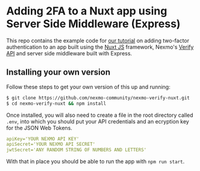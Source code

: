 # Adding 2FA to a Nuxt app using Server Side Middleware (Express)

This repo contains the example code for [our tutorial](https://www.nexmo.com/blog/2018/09/11/add-2fa-to-nuxt-with-nexmo-verify-dr) on adding two-factor authentication to an app built using the [Nuxt JS](https://nuxtjs.org) framework, Nexmo's [Verify API](https://developer.nexmo.com/verify/overview) and server side middleware built with Express.

## Installing your own version

Follow these steps to get your own version of this up and running:

```bash
$ git clone https://github.com/nexmo-community/nexmo-verify-nuxt.git
$ cd nexmo-verify-nuxt && npm install
```

Once installed, you will also need to create a file in the root directory called `.env`, into which you should put your API credentials and an ecryption key for the JSON Web Tokens.

```yaml
apiKey='YOUR NEXMO API KEY'
apiSecret='YOUR NEXMO API SECRET'
jwtSecret='ANY RANDOM STRING OF NUMBERS AND LETTERS'
```

With that in place you should be able to run the app with `npm run start`.
